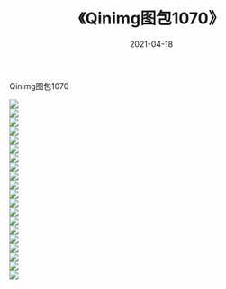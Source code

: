 ﻿---
layout: post
title:  《Qinimg图包1070》
date:   2021-04-18
img: http://imgx.orgx.ga/Qinimg图包/Qinimg图包1070/000.jpg
categories: [美女, 清纯, 唯美]
---

Qinimg图包1070

 ![](http://imgx.orgx.ga/Qinimg图包/Qinimg图包1070/001.jpg) <br>![](http://imgx.orgx.ga/Qinimg图包/Qinimg图包1070/002.jpg) <br>![](http://imgx.orgx.ga/Qinimg图包/Qinimg图包1070/003.jpg) <br>![](http://imgx.orgx.ga/Qinimg图包/Qinimg图包1070/004.jpg) <br>![](http://imgx.orgx.ga/Qinimg图包/Qinimg图包1070/005.jpg) <br>![](http://imgx.orgx.ga/Qinimg图包/Qinimg图包1070/006.jpg) <br>![](http://imgx.orgx.ga/Qinimg图包/Qinimg图包1070/007.jpg) <br>![](http://imgx.orgx.ga/Qinimg图包/Qinimg图包1070/008.jpg) <br>![](http://imgx.orgx.ga/Qinimg图包/Qinimg图包1070/009.jpg) <br>![](http://imgx.orgx.ga/Qinimg图包/Qinimg图包1070/010.jpg) <br>![](http://imgx.orgx.ga/Qinimg图包/Qinimg图包1070/011.jpg) <br>![](http://imgx.orgx.ga/Qinimg图包/Qinimg图包1070/012.jpg) <br>![](http://imgx.orgx.ga/Qinimg图包/Qinimg图包1070/013.jpg) <br>![](http://imgx.orgx.ga/Qinimg图包/Qinimg图包1070/014.jpg) <br>![](http://imgx.orgx.ga/Qinimg图包/Qinimg图包1070/015.jpg) <br>![](http://imgx.orgx.ga/Qinimg图包/Qinimg图包1070/016.jpg) <br>![](http://imgx.orgx.ga/Qinimg图包/Qinimg图包1070/017.jpg) <br>![](http://imgx.orgx.ga/Qinimg图包/Qinimg图包1070/018.jpg) <br>![](http://imgx.orgx.ga/Qinimg图包/Qinimg图包1070/019.jpg) <br>![](http://imgx.orgx.ga/Qinimg图包/Qinimg图包1070/020.jpg) <br>